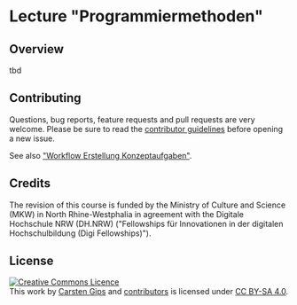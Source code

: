 # Lecture "Programmiermethoden"

## Overview

tbd


## Contributing

Questions, bug reports, feature requests and pull requests are very welcome.
Please be sure to read the [contributor guidelines](CONTRIBUTING.md) before
opening a new issue.

See also ["Workflow Erstellung Konzeptaufgaben"](https://github.com/Programmiermethoden/PM-Lecture/wiki/Workflow-Erstellung-Konzeptaufgaben).


## Credits

The revision of this course is funded by the Ministry of Culture and Science (MKW)
in North Rhine-Westphalia in agreement with the Digitale Hochschule NRW (DH.NRW)
("Fellowships für Innovationen in der digitalen Hochschulbildung (Digi Fellowships)").


## License

<!-- https://creativecommons.org/choose/ -->
<a rel="license" href="http://creativecommons.org/licenses/by-sa/4.0/"><img alt="Creative Commons Licence" style="border-width:0" src="https://i.creativecommons.org/l/by-sa/4.0/88x31.png" /></a><br />This work by <a xmlns:cc="http://creativecommons.org/ns#" href="https://github.com/cagix" property="cc:attributionName" rel="cc:attributionURL">Carsten Gips</a> and <a href="https://github.com/Programmiermethoden/PM-Lecture/graphs/contributors">contributors</a> is licensed under <a rel="license" href="http://creativecommons.org/licenses/by-sa/4.0/">CC BY-SA 4.0</a>.
